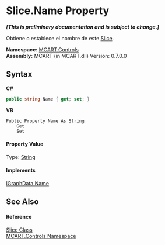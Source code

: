 # Slice.Name Property 
 _**\[This is preliminary documentation and is subject to change.\]**_

Obtiene o establece el nombre de este <a href="3e9e5a54-7858-7ced-36fe-222892674015">Slice</a>.

**Namespace:**&nbsp;<a href="1c9d7a8e-81d4-838a-f87d-7379b253b6ce">MCART.Controls</a><br />**Assembly:**&nbsp;MCART (in MCART.dll) Version: 0.7.0.0

## Syntax

**C#**<br />
``` C#
public string Name { get; set; }
```

**VB**<br />
``` VB
Public Property Name As String
	Get
	Set
```


#### Property Value
Type: <a href="http://msdn2.microsoft.com/es-es/library/s1wwdcbf" target="_blank">String</a>

#### Implements
<a href="ca016700-0ddb-a31a-ab45-254d02b4c31b">IGraphData.Name</a><br />

## See Also


#### Reference
<a href="3e9e5a54-7858-7ced-36fe-222892674015">Slice Class</a><br /><a href="1c9d7a8e-81d4-838a-f87d-7379b253b6ce">MCART.Controls Namespace</a><br />